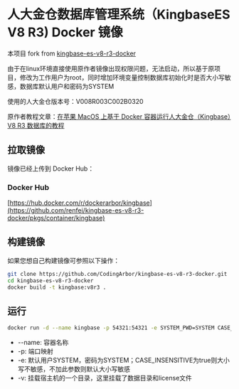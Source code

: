 # 人大金仓数据库管理系统（KingbaseES V8 R3) Docker 镜像
本项目 fork from [kingbase-es-v8-r3-docker](https://github.com/renfei/kingbase-es-v8-r3-docker) 

由于在linux环境直接使用原作者镜像出现权限问题，无法启动，所以基于原项目，修改为工作用户为root，同时增加环境变量控制数据库初始化时是否大小写敏感，数据库默认用户和密码为SYSTEM

使用的人大金仓版本号：V008R003C002B0320

原作者教程文章：[在苹果 MacOS 上基于 Docker 容器运行人大金仓（Kingbase）V8 R3 数据库的教程](https://www.renfei.net/posts/1003506)

## 拉取镜像

镜像已经上传到 Docker Hub：

### Docker Hub

[https://hub.docker.com/r/dockerarbor/kingbase](https://github.com/renfei/kingbase-es-v8-r3-docker/pkgs/container/kingbase)

## 构建镜像

如果您想自己构建镜像可参照以下操作：

```bash
git clone https://github.com/CodingArbor/kingbase-es-v8-r3-docker.git
cd kingbase-es-v8-r3-docker
docker build -t kingbase:v8r3 .
```

## 运行

```bash
docker run -d --name kingbase -p 54321:54321 -e SYSTEM_PWD=SYSTEM CASE_INSENSITIVE=true -v /opt/kingbase/data:/opt/kingbase/data -v /opt/kingbase/license.dat:/opt/kingbase/Server/bin/license.dat kingbase:v8r3
```

- --name: 容器名称
- -p: 端口映射
- -e: 默认用户SYSTEM，密码为SYSTEM；CASE_INSENSITIVE为true则大小写不敏感，不加此参数则默认大小写敏感
- -v: 挂载宿主机的一个目录，这里挂载了数据目录和license文件
